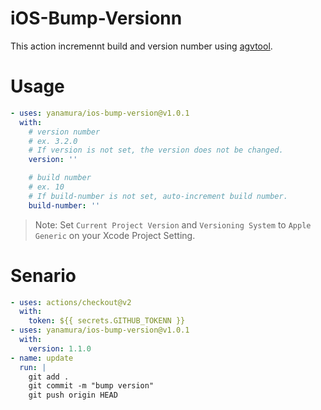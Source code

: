 # iOS-Bump-Versionn

This action incremennt build and version number using [agvtool](https://developer.apple.com/library/archive/qa/qa1827/_index.html).

# Usage

```yaml
- uses: yanamura/ios-bump-version@v1.0.1
  with:
    # version number
    # ex. 3.2.0
    # If version is not set, the version does not be changed.
    version: ''

    # build number
    # ex. 10
    # If build-number is not set, auto-increment build number.
    build-number: ''
```

> Note: Set `Current Project Version` and `Versioning System` to `Apple Generic` on your Xcode Project Setting.

# Senario

```yaml
- uses: actions/checkout@v2
  with:
    token: ${{ secrets.GITHUB_TOKENN }}
- uses: yanamura/ios-bump-version@v1.0.1
  with:
    version: 1.1.0
- name: update
  run: |
    git add .
    git commit -m "bump version"
    git push origin HEAD
```